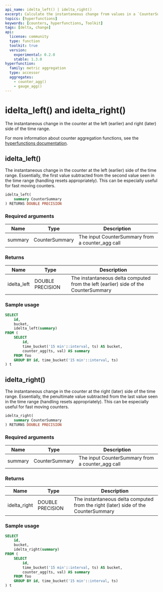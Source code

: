 ```yaml
---
api_name: idelta_left() | idelta_right()
excerpt: Calculate the instantaneous change from values in a `CounterSummary`
topics: [hyperfunctions]
keywords: [counters, hyperfunctions, Toolkit]
tags: [delta, change]
api:
  license: community
  type: function
  toolkit: true
  version:
    experimental: 0.2.0
    stable: 1.3.0
hyperfunction:
  family: metric aggregation
  type: accessor
  aggregates:
    - counter_agg()
    - gauge_agg()
---
```


# idelta_left() and idelta_right() <tag type="toolkit" content="Toolkit" />

The instantaneous change in the counter at the left (earlier) and right (later)
side of the time range.

For more information about counter aggregation functions, see the
[hyperfunctions documentation][hyperfunctions-counter-agg].

## idelta_left()

The instantaneous change in the counter at the left (earlier) side of the time
range. Essentially, the first value subtracted from the second value seen in the
time range (handling resets appropriately). This can be especially useful for
fast moving counters.

```sql
idelta_left(
    summary CounterSummary
) RETURNS DOUBLE PRECISION
```

### Required arguments

|Name|Type|Description|
|-|-|-|
|summary|CounterSummary|The input CounterSummary from a counter_agg call|

### Returns

|Name|Type|Description|
|-|-|-|
|idelta_left|DOUBLE PRECISION|The instantaneous delta computed from the left (earlier) side of the CounterSummary|

### Sample usage

```sql
SELECT
    id,
    bucket,
    idelta_left(summary)
FROM (
    SELECT
        id,
        time_bucket('15 min'::interval, ts) AS bucket,
        counter_agg(ts, val) AS summary
    FROM foo
    GROUP BY id, time_bucket('15 min'::interval, ts)
) t
```

## idelta_right()

The instantaneous change in the counter at the right (later) side of the time
range. Essentially, the penultimate value subtracted from the last value seen in
the time range (handling resets appropriately). This can be especially useful
for fast moving counters.

```sql
idelta_right(
    summary CounterSummary
) RETURNS DOUBLE PRECISION
```

### Required arguments

|Name|Type|Description|
|-|-|-|
|summary|CounterSummary|The input CounterSummary from a counter_agg call|

### Returns

|Name|Type|Description|
|-|-|-|
|idelta_right|DOUBLE PRECISION|The instantaneous delta computed from the right (later) side of the CounterSummary|

### Sample usage

```sql
SELECT
    id,
    bucket,
    idelta_right(summary)
FROM (
    SELECT
        id,
        time_bucket('15 min'::interval, ts) AS bucket,
        counter_agg(ts, val) AS summary
    FROM foo
    GROUP BY id, time_bucket('15 min'::interval, ts)
) t
```

[hyperfunctions-counter-agg]: /timescaledb/:currentVersion:/how-to-guides/hyperfunctions/counter-aggregation/

